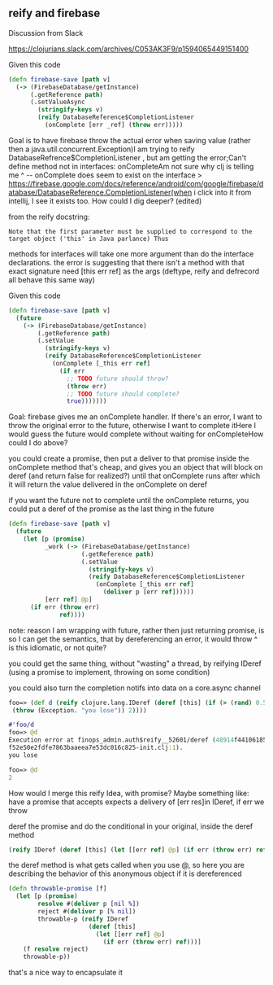 ## reify and firebase
Discussion from Slack

https://clojurians.slack.com/archives/C053AK3F9/p1594065449151400

Given this code

```clojure
(defn firebase-save [path v]
  (-> (FirebaseDatabase/getInstance)
      (.getReference path)
      (.setValueAsync
        (stringify-keys v)
        (reify DatabaseReference$CompletionListener
          (onComplete [err _ref] (throw err)))))
```

Goal is to have firebase throw the actual error when saving value (rather then a java.util.concurrent.Exception)I am trying to reify DatabaseRefrence$CompletionListener , but am getting the error;Can't define method not in interfaces: onCompleteAm not sure why clj is telling me ^ -- onComplete does seem to exist on the interface > https://firebase.google.com/docs/reference/android/com/google/firebase/database/DatabaseReference.CompletionListener(when i click into it from intellij, I see it exists too. How could I dig deeper? (edited)

from the reify docstring:

    Note that the first parameter must be supplied to correspond to the target object ('this' in Java parlance) Thus

  methods for interfaces will take one more argument than do the
  interface declarations.
the error is suggesting that there isn't a method with that exact signature
need [this err ref] as the args
(deftype, reify and defrecord all behave this same way)

Given this code

```clojure
(defn firebase-save [path v]
  (future
    (-> (FirebaseDatabase/getInstance)
        (.getReference path)
        (.setValue
          (stringify-keys v)
          (reify DatabaseReference$CompletionListener
            (onComplete [_this err ref]
              (if err
                ;; TODO future should throw?
                (throw err)
                ;; TODO future should complete?
                true)))))))
```

Goal: firebase gives me an onComplete handler. If there's an error, I want to throw the original error to the future, otherwise I want to complete itHere I would guess the future would complete without waiting for onCompleteHow could I do above?

you could create a promise, then put a deliver to that promise inside the onComplete method
that's cheap, and gives you an object that will block on deref (and return false for realized?) until that onComplete runs
after which it will return the value delivered in the onComplete on deref

if you want the future not to complete until the onComplete returns, you could put a deref of the promise as the last thing in the future

```clojure
(defn firebase-save [path v]
  (future
    (let [p (promise)
          _work (-> (FirebaseDatabase/getInstance)
                    (.getReference path)
                    (.setValue
                      (stringify-keys v)
                      (reify DatabaseReference$CompletionListener
                        (onComplete [_this err ref]
                          (deliver p [err ref])))))
          [err ref] @p]
      (if err (throw err)
              ref))))
```

note: reason I am wrapping with future, rather then just returning promise, is so I can get the semantics, that by dereferencing an error, it would throw
^ is this idiomatic, or not quite?

you could get the same thing, without "wasting" a thread, by reifying IDeref
(using a promise to implement, throwing on some condition)

you could also turn the completion notifs into data on a core.async channel
```clojure
foo=> (def d (reify clojure.lang.IDeref (deref [this] (if (> (rand) 0.5)
 (throw (Exception. "you lose")) 2))))

#'foo/d
foo=> @d
Execution error at finops_admin.auth$reify__52601/deref (48914f44106185aac2a591f0a62c0
f52e50e2fdfe7863baaeea7e53dc016c825-init.clj:1).
you lose

foo=> @d
2
```

How would I merge this reify Idea, with promise?
Maybe something like: have a promise that accepts expects a delivery of [err res]in IDeref, if err we throw

deref the promise and do the conditional in your original, inside the deref method

```clojure
(reify IDeref (deref [this] (let [[err ref] @p] (if err (throw err) ref))) (edited)
```

the deref method is what gets called when you use @, so here you are describing the behavior of this anonymous object if it is dereferenced

```clojure
(defn throwable-promise [f]
  (let [p (promise)
        resolve #(deliver p [nil %])
        reject #(deliver p [% nil])
        throwable-p (reify IDeref
                      (deref [this]
                        (let [[err ref] @p]
                          (if err (throw err) ref)))]
    (f resolve reject)
    throwable-p))
```

that's a nice way to encapsulate it
